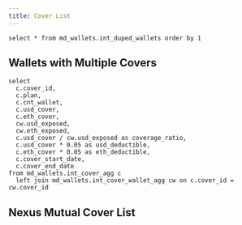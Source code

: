 ```yaml
---
title: Cover List
---
```


```duped_wallets
select * from md_wallets.int_duped_wallets order by 1
```

## Wallets with Multiple Covers
<DataTable data={duped_wallets} totalRow=true>
  <Column id=wallet title=wallet totalAgg="grand total"/>
  <Column id=plans title=plans/>
  <Column id=covers title=covers/>
  <Column id=count title="# wallets" totalAgg=sum />
</DataTable>

```cover_list
select
  c.cover_id,
  c.plan,
  c.cnt_wallet,
  c.usd_cover,
  c.eth_cover,
  cw.usd_exposed,
  cw.eth_exposed,
  c.usd_cover / cw.usd_exposed as coverage_ratio,
  c.usd_cover * 0.05 as usd_deductible,
  c.eth_cover * 0.05 as eth_deductible,
  c.cover_start_date,
  c.cover_end_date
from md_wallets.int_cover_agg c
  left join md_wallets.int_cover_wallet_agg cw on c.cover_id = cw.cover_id
```

## Nexus Mutual Cover List

<DataTable data={cover_list}>
  <Column id=cover_id title="cover id" />
  <Column id=plan title="plan" />
  <Column id=cnt_wallet title="# wallets" />
  <Column id=usd_cover title="cover ($)" fmt=num2 />
  <Column id=eth_cover title="cover (Ξ)" fmt=num2 />
  <Column id=usd_exposed title="funds exposed ($)" fmt=num2 />
  <Column id=eth_exposed title="funds exposed (Ξ)" fmt=num2 />
  <Column id=coverage_ratio title="coverage (%)" fmt=pct2 />
  <Column id=usd_deductible title="deductible ($)" fmt=num2 />
  <Column id=eth_deductible title="deductible (Ξ)" fmt=num2 />
  <Column id=cover_start_date title="start date" fmt='yyyy-mm-dd' />
  <Column id=cover_end_date title="end date" fmt='yyyy-mm-dd' />
</DataTable>

